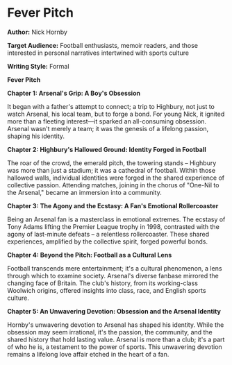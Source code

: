 # Fever Pitch

**Author:** Nick Hornby

**Target Audience:** Football enthusiasts, memoir readers, and those interested in personal narratives intertwined with sports culture

**Writing Style:** Formal

**Fever Pitch**

**Chapter 1: Arsenal's Grip: A Boy's Obsession**

It began with a father's attempt to connect; a trip to Highbury, not just to watch Arsenal, his local team, but to forge a bond. For young Nick, it ignited more than a fleeting interest—it sparked an all-consuming obsession. Arsenal wasn't merely a team; it was the genesis of a lifelong passion, shaping his identity.

**Chapter 2: Highbury's Hallowed Ground: Identity Forged in Football**

The roar of the crowd, the emerald pitch, the towering stands – Highbury was more than just a stadium; it was a cathedral of football. Within those hallowed walls, individual identities were forged in the shared experience of collective passion. Attending matches, joining in the chorus of "One-Nil to the Arsenal," became an immersion into a community.

**Chapter 3: The Agony and the Ecstasy: A Fan's Emotional Rollercoaster**

Being an Arsenal fan is a masterclass in emotional extremes. The ecstasy of Tony Adams lifting the Premier League trophy in 1998, contrasted with the agony of last-minute defeats – a relentless rollercoaster. These shared experiences, amplified by the collective spirit, forged powerful bonds.

**Chapter 4: Beyond the Pitch: Football as a Cultural Lens**

Football transcends mere entertainment; it's a cultural phenomenon, a lens through which to examine society. Arsenal's diverse fanbase mirrored the changing face of Britain. The club's history, from its working-class Woolwich origins, offered insights into class, race, and English sports culture.

**Chapter 5: An Unwavering Devotion: Obsession and the Arsenal Identity**

Hornby's unwavering devotion to Arsenal has shaped his identity. While the obsession may seem irrational, it's the passion, the community, and the shared history that hold lasting value. Arsenal is more than a club; it's a part of who he is, a testament to the power of sports. This unwavering devotion remains a lifelong love affair etched in the heart of a fan.